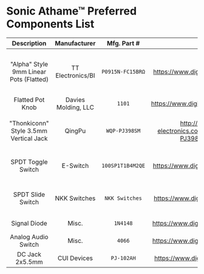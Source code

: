 # Sonic Athame™ Preferred Components List
| Description | Manufacturer | Mfg. Part # | Link(s) | Notes |
| :---------: | :----------: | :---------: | :--: | :---: |
| "Alpha" Style 9mm Linear Pots (Flatted) | TT Electronics/BI | `P0915N-FC15BRΩ` | https://www.digikey.com/short/zbdp2f | Replaces `RD901F-40-15R1-BΩ`, Values for Ω: 10K, 100K |
| Flatted Pot Knob | Davies Molding, LLC | `1101` | https://www.digikey.com/short/zbv9mm |  |
| "Thonkiconn" Style 3.5mm Vertical Jack | QingPu | `WQP-PJ398SM` | http://www.qingpu-electronics.com/en/products/WQP-PJ398SM-362.html | Other part numbers: `WQP-WQP518MA`, `PJ398SM` |
| SPDT Toggle Switch | E-Switch | `100SP1T1B4M2QE` | https://www.digikey.com/short/zbvbz2 | Height compatible with pots and jacks |
| SPDT Slide Switch | NKK Switches | `NKK Switches` | https://www.digikey.com/short/zbvtvq | Height compatible with pots and jacks |
| Signal Diode | Misc. | `1N4148` | https://www.digikey.com/short/zbdp78 | Various packages |
| Analog Audio Switch | Misc. | `4066` | https://www.digikey.com/short/zbdp39 | Various packages |
| DC Jack 2x5.5mm | CUI Devices | `PJ-102AH` | https://www.digikey.com/short/zbdj1r |  |
